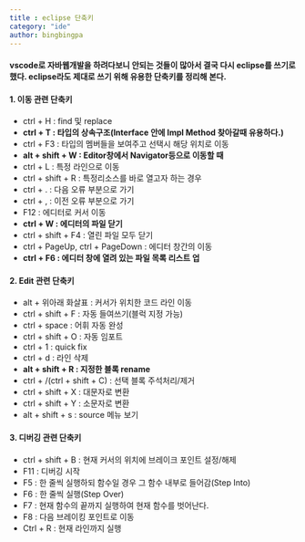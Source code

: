 ```yaml
---
title : eclipse 단축키
category: "ide"
author: bingbingpa
---
```


#### vscode로 자바웹개발을 하려다보니 안되는 것들이 많아서 결국 다시 eclipse를 쓰기로 했다. eclipse라도 제대로 쓰기 위해 유용한 단축키를 정리해 본다.

#### 1. 이동 관련 단축키
- ctrl + H : find 및 replace
- **ctrl + T : 타입의 상속구조(Interface 안에 Impl Method 찾아갈때 유용하다.)**
- ctrl + F3 : 타입의 멤버들을 보여주고 선택시 해당 위치로 이동
- **alt + shift + W : Editor창에서 Navigator등으로 이동할 때**
- ctrl + L : 특정 라인으로 이동
- ctrl + shift + R : 특정리소스를 바로 열고자 하는 경우
- ctrl + . : 다음 오류 부분으로 가기
- ctrl + , : 이전 오류 부분으로 가기
- F12 : 에디터로 커서 이동
- **ctrl + W : 에디터의 파일 닫기**
- ctrl + shift + F4 : 열린 파일 모두 닫기
- ctrl + PageUp, ctrl + PageDown : 에디터 창간의 이동
- **ctrl + F6 : 에디터 창에 열려 있는 파일 목록 리스트 업**

#### 2. Edit 관련 단축키
- alt + 위아래 화살표 : 커서가 위치한 코드 라인 이동
- ctrl + shift + F : 자동 들여쓰기(블럭 지정 가능)
- ctrl + space : 어휘 자동 완성
- ctrl + shift + O : 자동 임포트
- ctrl + 1 : quick fix
- ctrl + d : 라인 삭제
- **alt + shift + R : 지정한 블록 rename**
- ctrl + /(ctrl + shift + C) : 선택 블록 주석처리/제거
- ctrl + shift + X : 대문자로 변환
- ctrl + shift + Y : 소문자로 변환
- alt + shift + s : source 메뉴 보기

#### 3. 디버깅 관련 단축키
- ctrl + shift + B : 현재 커서의 위치에 브레이크 포인트 설정/해제
- F11 : 디버깅 시작
- F5 : 한 줄씩 실행하되 함수일 경우 그 함수 내부로 들어감(Step Into)
- F6 : 한 줄씩 실행(Step Over)
- F7 : 현재 함수의 끝까지 실행하여 현재 함수를 벗어난다.
- F8 : 다음 브레이킹 포인트로 이동
- Ctrl + R : 현재 라인까지 실행
